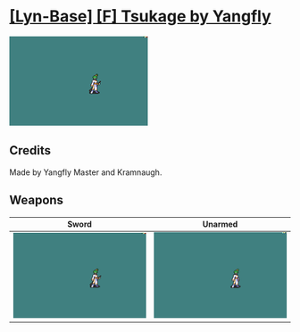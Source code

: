 # [\[Lyn-Base\] \[F\] Tsukage by Yangfly](./)

<img src="./1.%20Sword/Sword_000.png" alt="[Lyn-Base] [F] Tsukage by Yangfly standing" />

## Credits

Made by Yangfly Master and Kramnaugh.

## Weapons


|Sword |Unarmed |
|  :---: | :---: |
| <img alt="Sword animation" src="./1.%20Sword/Sword.gif" /> | <img alt="Unarmed animation" src="./8.%20Unarmed/Unarmed.gif" /> |
